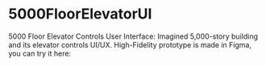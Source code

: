 # 5000FloorElevatorUI
5000 Floor Elevator Controls User Interface: Imagined 5,000-story building and its elevator controls UI/UX. High-Fidelity prototype is made in Figma, you can try it here: 
